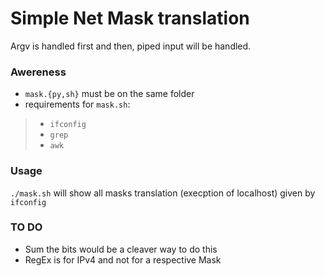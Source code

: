 # Simple Net Mask translation

Argv is handled first and then, piped input will be handled.

### Awereness
- `mask.{py,sh}` must be on the same folder
- requirements for `mask.sh`:
>* `ifconfig`
>* `grep`
>* `awk`


### Usage
```./mask.sh```  will show all masks translation (execption of localhost) given by `ifconfig`

### TO DO
- Sum the bits would be a cleaver way to do this
- RegEx is for IPv4 and not for a respective Mask
